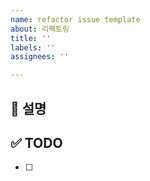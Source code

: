 ```yaml
---
name: refactor issue template
about: 리팩토링
title: ''
labels: ''
assignees: ''

---
```


## 🎯 설명

## ✅ TODO

- [ ]

